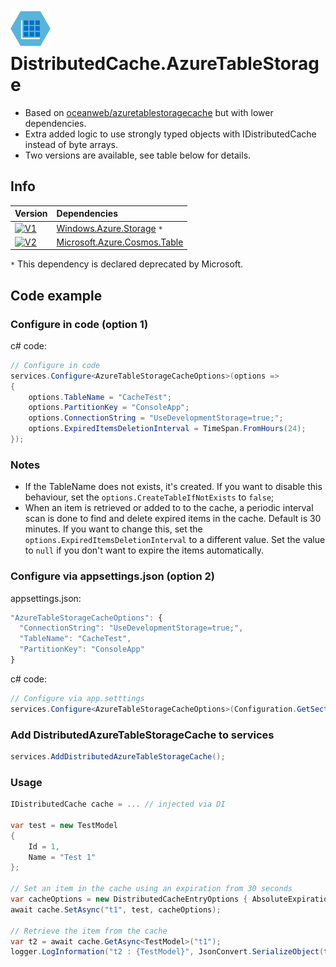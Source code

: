 # ![logo](resources/AzureTableStorage_logo_64x64.png?raw=true) DistributedCache.AzureTableStorage

* Based on [oceanweb/azuretablestoragecache](https://gitlab.com/oceanweb/azuretablestoragecache) but with lower dependencies.
* Extra added logic to use strongly typed objects with IDistributedCache instead of byte arrays.
* Two versions are available, see table below for details.

## Info
| Version | Dependencies |
| :--- | :--- | 
[![V1](https://img.shields.io/badge/nuget-v1.1.0-blue)](https://www.nuget.org/packages/DistributedCache.AzureTableStorage/1.1.0) | [Windows.Azure.Storage](https://www.nuget.org/packages/WindowsAzure.Storage/) `*` |
[![V2](https://img.shields.io/badge/nuget-v2.0.0-blue)](https://www.nuget.org/packages/DistributedCache.AzureTableStorage/2.0.0) | [Microsoft.Azure.Cosmos.Table](https://www.nuget.org/packages/Microsoft.Azure.Cosmos.Table/2.0.0-preview) |

`*` This dependency is declared deprecated by Microsoft.

## Code example

### Configure in code (option 1)
c# code:
``` c#
// Configure in code
services.Configure<AzureTableStorageCacheOptions>(options =>
{
    options.TableName = "CacheTest";
    options.PartitionKey = "ConsoleApp";
    options.ConnectionString = "UseDevelopmentStorage=true;";
    options.ExpiredItemsDeletionInterval = TimeSpan.FromHours(24);
});
```

### Notes
- If the TableName does not exists, it's created. If you want to disable this behaviour, set the `options.CreateTableIfNotExists` to `false`;
- When an item is retrieved or added to to the cache, a periodic interval scan is done to find and delete expired items in the cache. Default is 30 minutes. If you want to change this, set the `options.ExpiredItemsDeletionInterval` to a different value. Set the value to `null` if you don't want to expire the items automatically.

### Configure via appsettings.json (option 2)

appsettings.json:
``` js
"AzureTableStorageCacheOptions": {
  "ConnectionString": "UseDevelopmentStorage=true;",
  "TableName": "CacheTest",
  "PartitionKey": "ConsoleApp"
}
```

c# code:
``` c#
// Configure via app.setttings
services.Configure<AzureTableStorageCacheOptions>(Configuration.GetSection("AzureTableStorageCacheOptions"));
```

### Add DistributedAzureTableStorageCache to services
``` c#
services.AddDistributedAzureTableStorageCache();
```

### Usage

``` c#
IDistributedCache cache = ... // injected via DI

var test = new TestModel
{
    Id = 1,
    Name = "Test 1"
};

// Set an item in the cache using an expiration from 30 seconds
var cacheOptions = new DistributedCacheEntryOptions { AbsoluteExpirationRelativeToNow = TimeSpan.FromSeconds(30) };
await cache.SetAsync("t1", test, cacheOptions);

// Retrieve the item from the cache
var t2 = await cache.GetAsync<TestModel>("t1");
logger.LogInformation("t2 : {TestModel}", JsonConvert.SerializeObject(t2));
```
